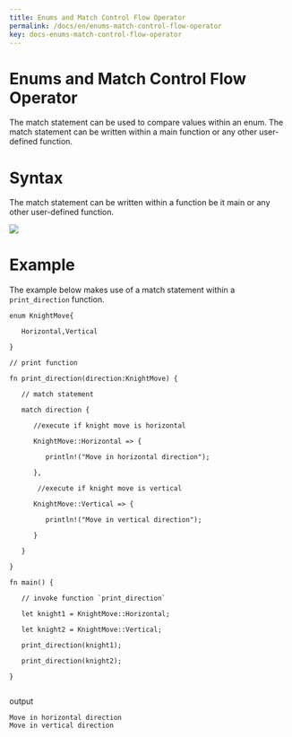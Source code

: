 ```yaml
---
title: Enums and Match Control Flow Operator
permalink: /docs/en/enums-match-control-flow-operator
key: docs-enums-match-control-flow-operator
---
```


# Enums and Match Control Flow Operator
The match statement can be used to compare values within an enum. The match statement can be written within a main function or any other user-defined function.

# Syntax 
The match statement can be written within a function be it main or any other user-defined function.

![](https://raw.githubusercontent.com/sangam14/RustLabs/master/img/match-enum.png)
# Example 
The example below makes use of a match statement within a `print_direction` function.


```
enum KnightMove{

   Horizontal,Vertical

}

// print function 

fn print_direction(direction:KnightMove) {

   // match statement

   match direction {

      //execute if knight move is horizontal

      KnightMove::Horizontal => {

         println!("Move in horizontal direction");

      },

       //execute if knight move is vertical

      KnightMove::Vertical => {

         println!("Move in vertical direction");

      }

   }

}

fn main() {

   // invoke function `print_direction`

   let knight1 = KnightMove::Horizontal;

   let knight2 = KnightMove::Vertical;

   print_direction(knight1);

   print_direction(knight2);

}


```

output 

```
Move in horizontal direction
Move in vertical direction

```



